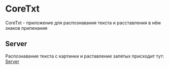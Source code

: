 # CoreTxt
CoreTxt - приложение для распознавания текста и расставления в нём знаков припенания
## Server
Распознавание текста с картинки и раставление запятых присходит тут:
 [Server](https://github.com/Epl-Grey/coretxt-server)
